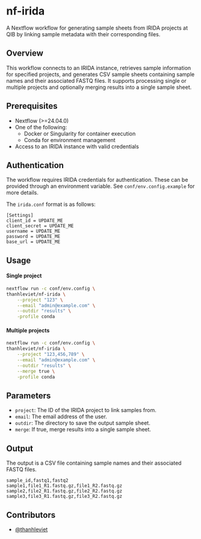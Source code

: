 # nf-irida

A Nextflow workflow for generating sample sheets from IRIDA projects at QIB by linking sample metadata with their corresponding files.

## Overview

This workflow connects to an IRIDA instance, retrieves sample information for specified projects, and generates CSV sample sheets containing sample names and their associated FASTQ files. It supports processing single or multiple projects and optionally merging results into a single sample sheet.

## Prerequisites
- Nextflow (>=24.04.0)
- One of the following:
  - Docker or Singularity for container execution
  - Conda for environment management
- Access to an IRIDA instance with valid credentials

## Authentication

The workflow requires IRIDA credentials for authentication. These can be provided through an environment variable. See `conf/env.config.example` for more details.

The `irida.conf` format is as follows:

```
[Settings]
client_id = UPDATE_ME
client_secret = UPDATE_ME
username = UPDATE_ME
password = UPDATE_ME
base_url = UPDATE_ME
```

## Usage
#### Single project
```bash
nextflow run -c conf/env.config \
thanhleviet/nf-irida \
    --project "123" \
    --email "admin@example.com" \
    --outdir "results" \
    -profile conda
```
#### Multiple projects

```bash
nextflow run -c conf/env.config \
thanhleviet/nf-irida \
    --project "123,456,789" \
    --email "admin@example.com" \
    --outdir "results" \
    --merge true \
    -profile conda
```

## Parameters
- `project`: The ID of the IRIDA project to link samples from.
- `email`: The email address of the user.
- `outdir`: The directory to save the output sample sheet.
- `merge`: If true, merge results into a single sample sheet.

## Output

The output is a CSV file containing sample names and their associated FASTQ files.

```
sample_id,fastq1,fastq2
sample1,file1_R1.fastq.gz,file1_R2.fastq.gz
sample2,file2_R1.fastq.gz,file2_R2.fastq.gz
sample3,file3_R1.fastq.gz,file3_R2.fastq.gz
```

## Contributors

- [@thanhleviet](https://github.com/thanhleviet)